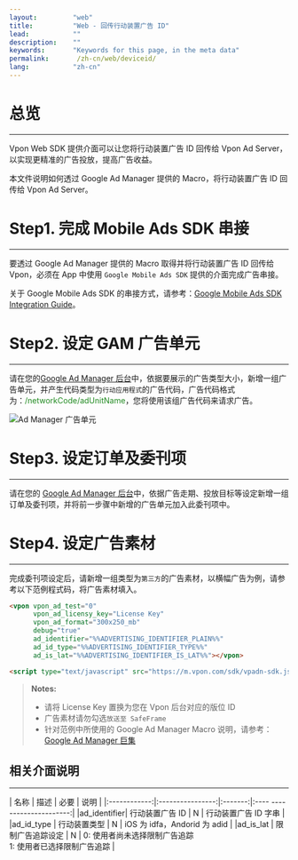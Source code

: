 ```yaml
---
layout:         "web"
title:          "Web - 回传行动装置广告 ID"
lead:           ""
description:    ""
keywords:       "Keywords for this page, in the meta data"
permalink:       /zh-cn/web/deviceid/
lang:           "zh-cn"
---
```


# 总览
---
Vpon Web SDK 提供介面可以让您将行动装置广告 ID 回传给 Vpon Ad Server，以实现更精准的广告投放，提高广告收益。

本文件说明如何透过 Google Ad Manager 提供的 Macro，将行动装置广告 ID 回传给 Vpon Ad Server。

# Step1. 完成 Mobile Ads SDK 串接
---
要透过 Google Ad Manager 提供的 Macro 取得并将行动装置广告 ID 回传给 Vpon，必须在 App 中使用 `Google Mobile Ads SDK` 提供的介面完成广告串接。

关于 Google Mobile Ads SDK 的串接方式，请参考：[Google Mobile Ads SDK Integration Guide]。

# Step2. 设定 GAM 广告单元
---
请在您的[Google Ad Manager 后台]中，依据要展示的广告类型大小，新增一组广告单元，并产生代码类型为`行动应用程式`的广告代码，广告代码格式为：<span style= "color:#228B22">/networkCode/adUnitName</span>，您将使用该组广告代码来请求广告。

![Ad Manager 广告单元]


# Step3. 设定订单及委刊项
---
请在您的 [Google Ad Manager 后台]中，依据广告走期、投放目标等设定新增一组订单及委刊项，并将前一步骤中新增的广告单元加入此委刊项中。


# Step4. 设定广告素材
---
完成委刊项设定后，请新增一组类型为`第三方`的广告素材，以横幅广告为例，请参考以下范例程式码，将广告素材填入。


```html
<vpon vpon_ad_test="0"
      vpon_ad_licensy_key="License Key"
      vpon_ad_format="300x250_mb"
      debug="true"
      ad_identifier="%%ADVERTISING_IDENTIFIER_PLAIN%%"
      ad_id_type="%%ADVERTISING_IDENTIFIER_TYPE%%"
      ad_is_lat="%%ADVERTISING_IDENTIFIER_IS_LAT%%"></vpon>

<script type="text/javascript" src="https://m.vpon.com/sdk/vpadn-sdk.js"></script>
```

>**Notes:**
>* 请将 License Key 置换为您在 Vpon 后台对应的版位 ID
>* 广告素材请勿勾选`放送至 SafeFrame`
>* 针对范例中所使用的 Google Ad Manager Macro 说明，请参考： [Google Ad Manager 巨集]



## 相关介面说明
---

| 名称 | 描述 | 必要 | 说明 |
|:------------:|:----------------:|:-------:|:---- ---------------------:|
|ad\_identifier| 行动装置广告 ID | N | 行动装置广告 ID 字串 |
|ad\_id_type | 行动装置类型 | N | iOS 为 idfa，Andorid 为 adid |
|ad\_is_lat | 限制广告追踪设定 | N | 0: 使用者尚未选择限制广告追踪 <br> 1: 使用者已选择限制广告追踪 |



[Google Mobile Ads SDK Integration Guide]: https://developers.google.com/ad-manager/mobile-ads-sdk/ios/quick-start
[Google Ad Manager 后台]: https://admanager.google.com
[Ad Manager 广告单元]: {{site.imgurl}}/AppAdManager_02.png
[Google Ad Manager 巨集]: https://support.google.com/admanager/answer/2376981?hl=zh-Hant